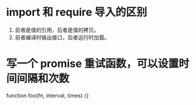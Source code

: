 # import 和 require 导入的区别

1. 前者是值的引用，后者是值的拷贝。
2. 前者编译时输出接口，后者运行时加载。

# 写一个 promise 重试函数，可以设置时间间隔和次数

function foo(fn, interval, times) {}

